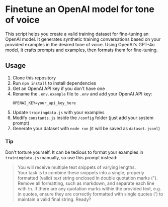 # Finetune an OpenAI model for tone of voice
This script helps you create a valid training dataset for fine-tuning an OpenAI model. It generates synthetic training conversations based on your provided examples in the desired tone of voice. Using OpenAI's GPT-4o model, it crafts prompts and examples, then formats them for fine-tuning.

## Usage
1. Clone this repository
2. Run `npm install` to install dependencies
3. Get an OpenAI API key if you don't have one
4. Rename the `.env.example` file to `.env` and add your OpenAI API key:
   ```
   OPENAI_KEY=your_api_key_here
   ```
5. Update `trainingdata.js` with your examples
6. Modify `constants.js` inside the `/config` folder (just add your system prompt)
7. Generate your dataset with `node run` (it will be saved as `dataset.jsonl`)

### Tip
Don't torture yourself. It can be tedious to format your examples in `trainingdata.js` manually, so use this prompt instead:

> You will receive multiple text snippets of varying lengths.   
> Your task is to combine these snippets into a single, properly formatted (valid) text string enclosed in double quotation marks (").
> Remove all formatting, such as markdown, and separate each line with \n. 
> If there are any quotation marks within the provided text, e.g. in quotes, ensure they are correctly formatted with single quotes (') to maintain a valid final string.
> Ready?
